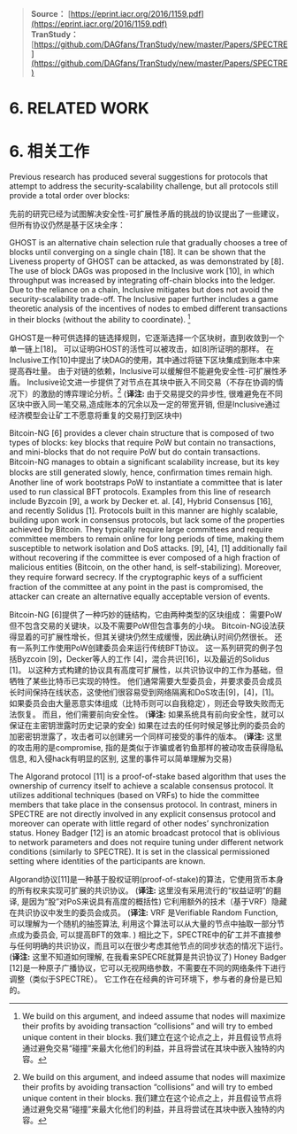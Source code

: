 > **Source：** [https://eprint.iacr.org/2016/1159.pdf](https://eprint.iacr.org/2016/1159.pdf)  
> **TranStudy：** [https://github.com/DAGfans/TranStudy/new/master/Papers/SPECTRE](https://github.com/DAGfans/TranStudy/new/master/Papers/SPECTRE)


# 6. RELATED WORK
# 6. 相关工作


Previous research has produced several suggestions for protocols that attempt to address the security-scalability challenge, but all protocols still provide a total order over blocks:

先前的研究已经为试图解决安全性-可扩展性矛盾的挑战的协议提出了一些建议，但所有协议仍然是基于区块全序：

GHOST is an alternative chain selection rule that gradually chooses a tree of blocks until converging on a single chain [18]. 
It can be shown that the Liveness property of GHOST can be attacked, as was demonstrated by [8]. 
The use of block DAGs was proposed in the Inclusive work [10], in which throughput was increased by integrating off-chain blocks into the ledger. 
Due to the reliance on a chain, Inclusive mitigates but does not avoid the security-scalability trade-off. 
The Inclusive paper further includes a game theoretic analysis of the incentives of nodes to embed different transactions in their blocks (without the ability to coordinate). [^5]

GHOST是一种可供选择的链选择规则，它逐渐选择一个区块树，直到收敛到一个单一链上[18]。 
可以证明GHOST的活性可以被攻击，如[8]所证明的那样。 
在Inclusive工作[10]中提出了块DAG的使用，其中通过将链下区块集成到账本中来提高吞吐量。 
由于对链的依赖，Inclusive可以缓解但不能避免安全性-可扩展性矛盾。 
Inclusive论文进一步提供了对节点在其块中嵌入不同交易（不存在协调的情况下）的激励的博弈理论分析。[^5]
(**译注:** 由于交易提交的异步性, 很难避免在不同区块中嵌入同一笔交易,造成账本的冗余以及一定的带宽开销, 但是Inclusive通过经济模型会让矿工不愿意将重复的交易打到区块中)

Bitcoin-NG [6] provides a clever chain structure that is composed of two types of blocks: 
key blocks that require PoW but contain no transactions, and mini-blocks that do not require PoW but do contain transactions. 
Bitcoin-NG manages to obtain a signiﬁcant scalability increase, but its key blocks are still generated slowly, hence, conﬁrmation times remain high. 
Another line of work bootstraps PoW to instantiate a committee that is later used to run classical BFT protocols. 
Examples from this line of research include Byzcoin [9], a work by Decker et. al. [4], Hybrid Consensus [16], and recently Solidus [1]. 
Protocols built in this manner are highly scalable, building upon work in consensus protocols, but lack some of the properties achieved by Bitcoin. 
They typically require large committees and require committee members to remain online for long periods of time, making them susceptible to network isolation and DoS attacks. [9], [4], [1] 
additionally fail without recovering if the committee is ever composed of a high fraction of malicious entities (Bitcoin, on the other hand, is self-stabilizing). 
Moreover, they require forward secrecy. 
If the cryptographic keys of a sufﬁcient fraction of the committee at any point in the past is compromised, the attacker can create an alternative equally acceptable version of events.

Bitcoin-NG [6]提供了一种巧妙的链结构，它由两种类型的区块组成：
需要PoW但不包含交易的关键块，以及不需要PoW但包含事务的小块。 
Bitcoin-NG设法获得显着的可扩展性增长，但其关键块仍然生成缓慢，因此确认时间仍然很长。
还有一系列工作使用PoW创建委员会来运行传统BFT协议。
这一系列研究的例子包括Byzcoin [9]，Decker等人的工作 [4]，混合共识[16]，以及最近的Solidus [1]。
以这种方式构建的协议具有高度可扩展性，以共识协议中的工作为基础，但牺牲了某些比特币已实现的特性。
他们通常需要大型委员会，并要求委员会成员长时间保持在线状态，这使他们很容易受到网络隔离和DoS攻击[9]，[4]，[1]。 
如果委员会由大量恶意实体组成（比特币则可以自我稳定），则还会导致失败而无法恢复。
而且，他们需要前向安全性。
(**译注:** 如果系统具有前向安全性，就可以保证在主密钥泄露时历史记录的安全)
如果在过去的任何时候足够比例的委员会的加密密钥泄露了，攻击者可以创建另一个同样可接受的事件的版本。
(**译注:** 这里的攻击用的是compromise, 指的是类似于诈骗或者钓鱼那样的被动攻击获得隐私信息, 和入侵hack有明显的区别, 这里的事件可以简单理解为交易)

The Algorand protocol [11] is a proof-of-stake based algorithm that uses the ownership of currency itself to achieve a scalable consensus protocol. 
It utilizes additional techniques (based on VRFs) to hide the committee members that take place in the consensus protocol. 
In contrast, miners in SPECTRE are not directly involved in any explicit consensus protocol and moreover can operate with little regard of other nodes’ synchronization status. 
Honey Badger [12] is an atomic broadcast protocol that is oblivious to network parameters and does not require tuning under different network conditions (similarly to SPECTRE). 
It is set in the classical permissioned setting where identities of the participants are known.

Algorand协议[11]是一种基于股权证明(proof-of-stake)的算法，它使用货币本身的所有权来实现可扩展的共识协议。 
(**译注:** 这里没有采用流行的“权益证明”的翻译, 是因为“股”对PoS来说具有高度的概括性)
它利用额外的技术（基于VRF）隐藏在共识协议中发生的委员会成员。 
(**译注:** VRF 是Verifiable Random Function, 可以理解为一个随机的抽签算法, 利用这个算法可以从大量的节点中抽取一部分节点成为委员会, 可以提高BFT的效率. )
相比之下，SPECTRE中的矿工并不直接参与任何明确的共识协议，而且可以在很少考虑其他节点的同步状态的情况下运行。 
(**译注:** 这里不知道如何理解, 在我看来SPECRE就算是共识协议了)
Honey Badger [12]是一种原子广播协议，它可以无视网络参数，不需要在不同的网络条件下进行调整（类似于SPECTRE）。 
它工作在在经典的许可环境下，参与者的身份是已知的。

[^5]: We build on this argument, and indeed assume that nodes will maximize their proﬁts by avoiding transaction “collisions” and will try to embed unique content in their blocks.
我们建立在这个论点之上，并且假设节点将通过避免交易“碰撞”来最大化他们的利益，并且将尝试在其块中嵌入独特的内容。
